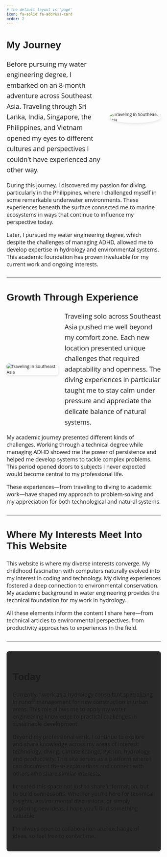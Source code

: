 ```yaml
---
# the default layout is 'page'
icon: fa-solid fa-address-card
order: 2
---
```


<style>
section {
  padding: 2rem 0;
  border-radius: 8px;
  margin-bottom: 3rem;
}

.highlight-section {
  padding-left: 1rem;
  border-left: 3px solid var(--accent);
}

  h1, h2, h3 {
  font-family: 'Montserrat', 'Raleway', sans-serif;
  font-weight: 600;
  }
  body, p {
  font-family: 'Open Sans', 'Lato', sans-serif;
  }
  /* Adding custom styles that will apply within the Markdown */
  .feature-text {
    font-size: 22px;
    line-height: 1.6;
    margin: 0;
  }
  img {
  transition: transform 0.3s ease;
  box-shadow: 0 3px 10px rgba(0,0,0,0.1);
  }

  img:hover {
    transform: scale(1.02);
  }

  h1 { font-size: 2.5rem; }
  h2 { font-size: 2rem; }
  h3 { font-size: 1.5rem; }
  p { font-size: 1.125rem; }
  .feature-text { font-size: 1.35rem; }
  .section-divider {
    border-top: 1px solid #292929;
    margin: 2rem 0;
  }

  p {
  max-width: 70ch; /* Roughly 70 characters per line */
  margin-left: auto;
  margin-right: auto;
  }

  .final-section {
    background-color: #292929;
    padding: 20px;
    border-radius: 8px;
    margin-top: 2rem;
    box-shadow: 0 2px 5px rgba(0,0,0,0.1);
  }
  
  /* Ensuring responsive design works */
  @media (max-width: 768px) {
    .flex-container {
      flex-direction: column !important;
    }
    
    .flex-text, .flex-image {
      flex: 1 !important;
      width: 100% !important;
      margin-right: 0 !important;
      margin-bottom: 20px;
    }
  }
</style>

## My Journey

<div style="display: flex; align-items: center; margin-bottom: 20px;" class="flex-container">
  <div style="flex: 1.3; margin-right: 20px; display: flex; align-items: center; height: 100%;" class="flex-text">
    <p class="feature-text">Before pursuing my water engineering degree, I embarked on an 8-month adventure across Southeast Asia. Traveling through Sri Lanka, India, Singapore, the Philippines, and Vietnam opened my eyes to different cultures and perspectives I couldn't have experienced any other way.</p>
  </div>
  <div style="flex: 0.7;" class="flex-image">
    <img src="../pictures/aboutme/cropped_image_enhanced.png" alt="Traveling in Southeast Asia" style="max-width: 100%; height: auto; border-radius: 50%;">
  </div>
</div>

During this journey, I discovered my passion for diving, particularly in the Philippines, where I challenged myself in some remarkable underwater environments. These experiences beneath the surface connected me to marine ecosystems in ways that continue to influence my perspective today.

Later, I pursued my water engineering degree, which despite the challenges of managing ADHD, allowed me to develop expertise in hydrology and environmental systems. This academic foundation has proven invaluable for my current work and ongoing interests.

<div class="section-divider"></div>

## Growth Through Experience

<div style="display: flex; align-items: center; margin-bottom: 20px;" class="flex-container">
  <div style="flex: 0.7; margin-right: 20px;" class="flex-image">
    <img src="../pictures/aboutme/13228018933 (1).png" alt="Traveling in Southeast Asia" style="max-width: 100%; height: auto; border-radius: 8px;">
  </div>
  <div style="flex: 1.3;" class="flex-text">
    <p class="feature-text">Traveling solo across Southeast Asia pushed me well beyond my comfort zone. Each new location presented unique challenges that required adaptability and openness. The diving experiences in particular taught me to stay calm under pressure and appreciate the delicate balance of natural systems.</p>
  </div>
</div>

My academic journey presented different kinds of challenges. Working through a technical degree while managing ADHD showed me the power of persistence and helped me develop systems to tackle complex problems. This period opened doors to subjects I never expected would become central to my professional life.

These experiences—from traveling to diving to academic work—have shaped my approach to problem-solving and my appreciation for both technological and natural systems.

<div class="section-divider"></div>

## Where My Interests Meet Into This Website

This website is where my diverse interests converge. My childhood fascination with computers naturally evolved into my interest in coding and technology. My diving experiences fostered a deep connection to environmental conservation. My academic background in water engineering provides the technical foundation for my work in hydrology.

All these elements inform the content I share here—from technical articles to environmental perspectives, from productivity approaches to experiences in the field.

<div class="section-divider"></div>

<div class="final-section">
  <h2>Today</h2>

  <p>Currently, I work as a hydrology consultant specializing in runoff management for new construction in urban areas. This role allows me to apply my water engineering knowledge to practical challenges in sustainable development.</p>

  <p>Beyond my professional work, I continue to explore and share knowledge across my areas of interest: technology, diving, climate change, Python, hydrology, and productivity. This site serves as a platform where I can document these explorations and connect with others who share similar interests.</p>

  <p>I created this space not just to share information, but to build connections. Whether you're here for technical insights, environmental discussions, or simply exploring new ideas, I hope you'll find something valuable.</p>

  <p>I'm always open to collaboration and exchange of ideas, so feel free to contact me.</p>
</div>
